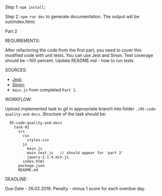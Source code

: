 Step 1: `npm install`;

Step 2: `npm run doc` to generate documentation. The output will be out/index.html;



Part 2

REQUIREMENTS:

After refactoring the code from the first part, you need to cover this modified code with unit tests.
You can use Jest and Sinon. Test coverage should be ~100 percent.
Update README.md - how to run tests

SOURCES:

* [Jest](https://facebook.github.io/jest/);
* [Sinon](http://sinonjs.org/);
* `main.js` from completed `Part 1`.


WORKFLOW:

Upload implemented task to git in appropriate branch into folder `./05-code-quality-and-docs`.
Structure of the task should be:
```
  05-code-quality-and-docs
    task-01
      src
        css
          styles.css
        js
          main.js
          main.test.js   // should appear for 'part 2'
          jquery-2.1.4.min.js
        index.html
      package.json
      README.md
```


DEADLINE:

Due Date - 26.02.2019.
Penalty - minus 1 score for each overdue day.
